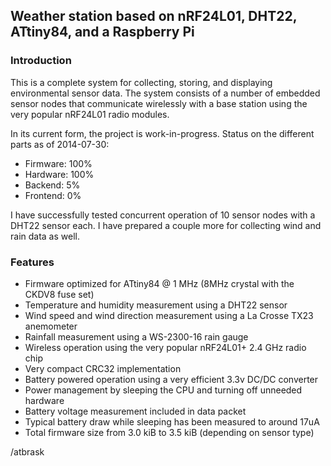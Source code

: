 ## Weather station based on nRF24L01, DHT22, ATtiny84, and a Raspberry Pi

### Introduction
This is a complete system for collecting, storing, and displaying environmental
sensor data. The system consists of a number of embedded sensor nodes that
communicate wirelessly with a base station using the very popular nRF24L01
radio modules.

In its current form, the project is work-in-progress. Status on the different parts as of 2014-07-30:

* Firmware: 100%
* Hardware: 100%
* Backend: 5%
* Frontend: 0%

I have successfully tested concurrent operation of 10 sensor nodes with a DHT22
sensor each. I have prepared a couple more for collecting wind and rain data
as well.

### Features
* Firmware optimized for ATtiny84 @ 1 MHz (8MHz crystal with the CKDV8 fuse set)
* Temperature and humidity measurement using a DHT22 sensor
* Wind speed and wind direction measurement using a La Crosse TX23 anemometer
* Rainfall measurement using a WS-2300-16 rain gauge
* Wireless operation using the very popular nRF24L01+ 2.4 GHz radio chip
* Very compact CRC32 implementation
* Battery powered operation using a very efficient 3.3v DC/DC converter
* Power management by sleeping the CPU and turning off unneeded hardware
* Battery voltage measurement included in data packet
* Typical battery draw while sleeping has been measured to around 17uA
* Total firmware size from 3.0 kiB to 3.5 kiB (depending on sensor type)

/atbrask
